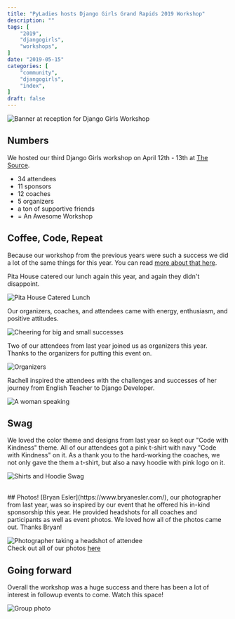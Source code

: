 ```yaml
---
title: "PyLadies hosts Django Girls Grand Rapids 2019 Workshop"
description: ""
tags: [
    "2019",
    "djangogirls",
    "workshops",
]
date: "2019-05-15"
categories: [
    "community",
    "djangogirls",
    "index",
]
draft: false
---
```



![Banner at reception for Django Girls Workshop](/images/2019-workshop/welcome.jpg)
## Numbers

We hosted our third Django Girls workshop on April 12th - 13th at [The Source](https://grsource.org/).

* 34 attendees
* 11 sponsors
* 12 coaches
* 5 organizers
* a ton of supportive friends
* = An Awesome Workshop

## Coffee, Code, Repeat

Because our workshop from the previous years were such a success we did a lot of the same things for this year. You can read [more about that here](https://grandrapids.pyladies.com/post/django-girls-2018/).

Pita House catered our lunch again this year, and again they didn't disappoint.

![Pita House Catered Lunch](/images/2019-workshop/pita-house.png)

Our organizers, coaches, and attendees came with energy, enthusiasm, and positive attitudes.

![Cheering for big and small successes](/images/2019-workshop/cheering.jpg)

Two of our attendees from last year joined us as organizers this year. Thanks to the organizers for putting this event on.

![Organizers](/images/2019-workshop/organizers.jpg)

Rachell inspired the attendees with the challenges and successes of her journey from English Teacher to Django Developer.

![A woman speaking](/images/2019-workshop/rachell.jpg)

## Swag
We loved the color theme and designs from last year so kept our "Code with Kindness" theme. All of our attendees got a pink t-shirt with navy "Code with Kindness" on it. As a thank you to the hard-working the coaches, we not only gave the them a t-shirt, but also a navy hoodie with pink logo on it.

![Shirts and Hoodie Swag](/images/2019-workshop/swag.jpg)

<br>
## Photos!
[Bryan Esler](https://www.bryanesler.com/), our photographer from last year, was so inspired by our event that he offered his in-kind sponsorship this year. He provided headshots for all coaches and participants as well as event photos. We loved how all of the photos came out. Thanks Bryan!

![Photographer taking a headshot of attendee](/images/2018_headshot.jpg "Photo by www.bryanesler.com" )
<br>
Check out all of our photos [here](https://www.facebook.com/pg/pyladiesgrandrapids/photos/?tab=album&album_id=2264879830401420)
<br>

## Going forward

Overall the workshop was a huge success and there has been a lot of interest in followup events to come. Watch this space!

![Group photo](/images/2019-workshop/group-photo.jpg)
